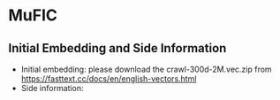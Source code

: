 # MuFIC

## Initial Embedding and Side Information
* Initial embedding: please download the crawl-300d-2M.vec.zip from <https://fasttext.cc/docs/en/english-vectors.html>
* Side information:
